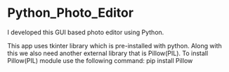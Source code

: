 # Python_Photo_Editor
I developed this GUI based photo editor using Python.

This app uses tkinter library which is pre-installed with python. Along with this we also need another external library that is Pillow(PIL).
To install Pillow(PIL) module use the following command:
pip install Pillow
